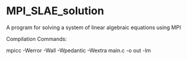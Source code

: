 # MPI_SLAE_solution
A program for solving a system of linear algebraic equations using MPI

Compilation Commands:

mpicc -Werror -Wall -Wpedantic -Wextra main.c -o out -lm
